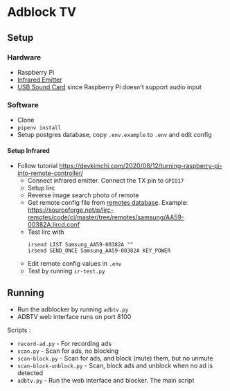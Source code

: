 # Adblock TV

## Setup

### Hardware

* Raspberry Pi
* [Infrared Emitter](https://robu.in/product/grove-infrared-emitter/)
* [USB Sound Card](https://robu.in/product/usb-to-3-5mm-mic-and-headphone-jack-stereo-headset-audio-adapter-usb-sound-card-7-1-hot/) since Raspberry Pi doesn't support audio input

### Software

* Clone
* `pipenv install`
* Setup postgres database, copy `.env.example` to `.env` and edit config

#### Setup Infrared

* Follow tutorial https://devkimchi.com/2020/08/12/turning-raspberry-pi-into-remote-controller/
  * Connect infrared emitter. Connect the TX pin to `GPIO17`
  * Setup lirc
  * Reverse image search photo of remote
  * Get remote config file from [remotes database](http://lirc-remotes.sourceforge.net/remotes-table.html). Example: https://sourceforge.net/p/lirc-remotes/code/ci/master/tree/remotes/samsung/AA59-00382A.lircd.conf
  * Test lirc with
    ```
    irsend LIST Samsung_AA59-00382A ""
    irsend SEND_ONCE Samsung_AA59-00382A KEY_POWER
    ```
  * Edit remote config values in `.env`
  * Test by running `ir-test.py`

## Running

* Run the adblocker by running `adbtv.py`
* ADBTV web interface runs on port 8100

Scripts :

* `record-ad.py` - For recording ads
* `scan.py` - Scan for ads, no blocking
* `scan-block.py` - Scan for ads, and block (mute) them, but no unmute
* `scan-block-unblock.py` - Scan, block ads and unblock when no ad is detected
* `adbtv.py` - Run the web interface and blocker. The main script
